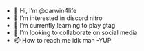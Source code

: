 - 👋 Hi, I’m @darwin4life
- 👀 I’m interested in discord nitro
- 🌱 I’m currently learning to play gtag
- 💞️ I’m looking to collaborate on social media
- 📫 How to reach me idk man
-YUP

<!---
darwin4life/darwin4life is a ✨ special ✨ repository because its `README.md` (this file) appears on your GitHub profile.
You can click the Preview link to take a look at your changes.
--->
